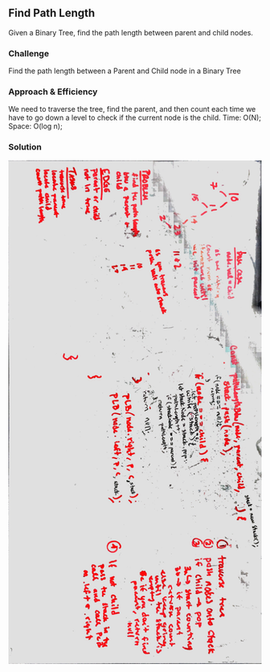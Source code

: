 ## Find Path Length

Given a Binary Tree, find the path length between parent and child nodes. 
### Challenge

Find the path length between a Parent and Child node in a Binary Tree   

### Approach & Efficiency

We need to traverse the tree, find the parent, and then count each time we have to go down a level to check if the current node is the child. 
Time: O(N);
Space: O(log n);

### Solution

![Find Path Length](../../assets/findPathLength.jpg)